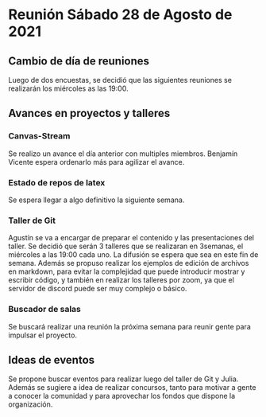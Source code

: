 # Reunión Sábado 28 de Agosto de 2021 

## Cambio de día de reuniones

Luego de dos encuestas, se decidió que las siguientes reuniones
se realizarán los miércoles as las 19:00.

## Avances en proyectos y talleres

### Canvas-Stream

Se realizo un avance el día anterior con multiples miembros.
Benjamín Vicente espera ordenarlo más para agilizar el avance.

### Estado de repos de latex

Se espera llegar a algo definitivo la siguiente semana.

### Taller de Git

Agustín se va a encargar de preparar el contenido y
las presentaciones del taller.
Se decidió que serán 3 talleres que se realizaran en 3semanas,
el miércoles a las 19:00 cada uno.
La difusión se espera que sea en este fin de semana.
Además se propuso realizar los ejemplos de edición de archivos
en markdown, para evitar la complejidad que puede introducir
mostrar y escribir código, y también en realizar los talleres por
zoom, ya que el servidor de discord puede ser muy complejo o básico.

### Buscador de salas

Se buscará realizar una reunión la próxima semana para reunir
gente para impulsar el proyecto.

## Ideas de eventos

Se propone buscar eventos para realizar luego del taller de
Git y Julia. Además se sugiere a idea de realizar concursos,
tanto para motivar a gente a conocer la comunidad y para
aprovechar los fondos que dispone la organización.
